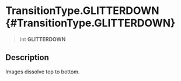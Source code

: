 TransitionType.GLITTERDOWN {#TransitionType.GLITTERDOWN}
==========================

> int **GLITTERDOWN**

Description
-----------

Images dissolve top to bottom.
